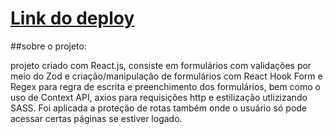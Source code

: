 <h1><a href="(https://entrega-5-three.vercel.app/)" target="blank">Link do deploy</a></h1>

##sobre o projeto:

projeto criado com React.js, consiste em formulários com validações por meio do Zod e criação/manipulação de formulários com React Hook Form e Regex para regra de escrita e preenchimento dos formulários, bem como o uso de Context API, axios para requisições http e estilização utlizizando SASS. Foi aplicada a proteção de rotas também onde o usuário só pode acessar certas páginas se estiver logado.
